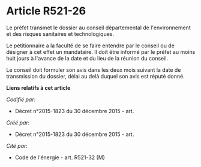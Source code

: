 # Article R521-26

Le préfet transmet le dossier au conseil départemental de l'environnement et des risques sanitaires et technologiques.

Le pétitionnaire a la faculté de se faire entendre par le conseil ou de désigner à cet effet un mandataire. Il doit être
informé par le préfet au moins huit jours à l'avance de la date et du lieu de la réunion du conseil.

Le conseil doit formuler son avis dans les deux mois suivant la date de transmission du dossier, délai au delà duquel son
avis est réputé donné.

**Liens relatifs à cet article**

_Codifié par_:

  - Décret n°2015-1823 du 30 décembre 2015 - art.

_Créé par_:

  - Décret n°2015-1823 du 30 décembre 2015 - art.

_Cité par_:

  - Code de l'énergie - art. R521-32 (M)

